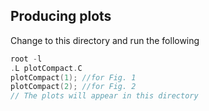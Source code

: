 ## Producing plots

Change to this directory and run the following

```C++
root -l
.L plotCompact.C
plotCompact(1); //for Fig. 1
plotCompact(2); //for Fig. 2
// The plots will appear in this directory
```


